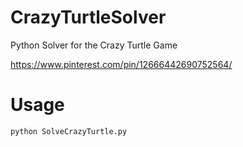 CrazyTurtleSolver
==================

Python Solver for the Crazy Turtle Game 

https://www.pinterest.com/pin/12666442690752564/

# Usage

`python SolveCrazyTurtle.py`
